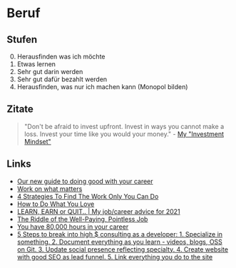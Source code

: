 # Beruf

## Stufen

0. Herausfinden was ich möchte
1. Etwas lernen
2. Sehr gut darin werden
3. Sehr gut dafür bezahlt werden
4. Herausfinden, was nur ich machen kann (Monopol bilden)

## Zitate

> "Don't be afraid to invest upfront. Invest in ways you cannot make a loss. Invest your time like you would your money." - [My "Investment Mindset"](https://blog.pragmaticengineer.com/the-investment-mindset/)

## Links

- [Our new guide to doing good with your career](https://80000hours.org/key-ideas/)
- [Work on what matters](https://staffeng.com/guides/work-on-what-matters)
- [4 Strategies To Find The Work Only You Can Do ](https://taylorpearson.me/thework/)
- [How to Do What You Love](http://www.paulgraham.com/love.html)
- [LEARN, EARN or QUIT.. | My job/career advice for 2021](https://www.youtube.com/watch?v=eLelgy5zRv4)
- [The Riddle of the Well-Paying, Pointless Job](https://moretothat.com/pointless-job/)
- [You have 80,000 hours in your career](https://80000hours.org/)
- [5 Steps to break into high $ consulting as a developer: 1. Specialize in something. 2. Document everything as you learn - videos, blogs, OSS on Git. 3. Update social presence reflecting specialty. 4. Create website with good SEO as lead funnel. 5. Link everything you do to the site](https://twitter.com/dabit3/status/1390790989019746307)